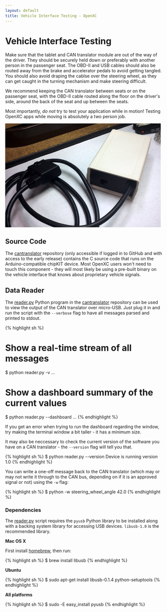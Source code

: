 ```yaml
---
layout: default
title: Vehicle Interface Testing - OpenXC
---
```


<div class="page-header">
    <h1>Vehicle Interface Testing</h1>
</div>

Make sure that the tablet and CAN translator module are out of the way of the
driver. They should be securely held down or preferably with another person in
the passenger seat. The OBD-II and USB cables should also be routed away from
the brake and accelerator pedals to avoid getting tangled. You should also avoid
draping the cablse over the steering wheel, as they can get caught in the
turning mechanism and make steering difficult.

We recommend keeping the CAN translator between seats or on the passenger seat,
with the OBD-II cable routed along the floor on the driver's side, around the
back of the seat and up between the seats.

Most importantly, *do not* try to test your application while in motion! Testing
OpenXC apps while moving is absolutely a two person job.

![Completed CAN translator](/images/assembly/openxc-assembly-19.jpg)

<div class="page-header">
    <h2>Source Code</h2>
</div>

The [cantranslator][] repository (only accessible if logged in to GitHub and
with access to the early release) contains the C source code that runs on the
Arduino-compatible chipKIT device. Most OpenXC users won't need to touch this
component - they will most likely be using a pre-built binary on the vehicle
interface that knows about proprietary vehicle signals.

<div class="page-header">
    <h2>Data Reader</h2>
</div>

The [reader.py][] Python program in the [cantranslator][] repository can be used
to view the output of the CAN translator over micro-USB. Just plug it in and run
the script with the `--verbose` flag to have all messages parsed and printed to
stdout.

{% highlight sh %}
# Show a real-time stream of all messages
$ python reader.py -v
...

# Show a dashboard summary of the current values
$ python reader.py --dashboard
...
{% endhighlight %}

If you get an error when trying to run the dashboard regarding the window, try
making the terminal window a bit taller - it has a minimum size.

It may also be neccessary to check the current version of the software you have
on a CAN translator - the `--version` flag will tell you that.

{% highlight sh %}
$ python reader.py --version
Device is running version 1.0
{% endhighlight %}

You can write a one-off message back to the CAN translator (which may or may not
write it through to the CAN bus, depending on if it is an approved signal or
not) using the `-w` flag:

{% highlight sh %}
$ python -w steering_wheel_angle 42.0
{% endhighlight %}

### Dependencies

The [reader.py][] script requires the `pyusb` Python library to be installed
along with a backing system library for accessing USB devices. `libusb-1.0` is
the recommended library.

**Mac OS X**

First install [homebrew][], then run:

{% highlight sh %}
$ brew install libusb
{% endhighlight %}

**Ubuntu**

{% highlight sh %}
$ sudo apt-get install libusb-0.1.4 python-setuptools
{% endhighlight %}

**All platforms**

{% highlight sh %}
$ sudo -E easy_install pyusb
{% endhighlight %}

[homebrew]: http://mxcl.github.com/homebrew/
[cantranslator]: https://github.com/openxc/cantranslator
[reader.py]: https://github.com/openxc/cantranslator/blob/master/reader.py
